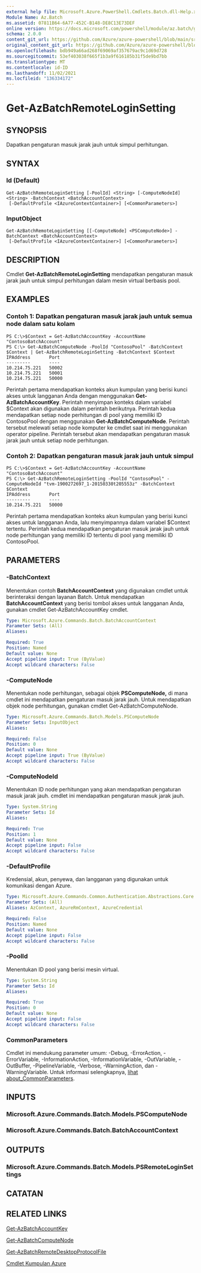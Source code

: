 ```yaml
---
external help file: Microsoft.Azure.PowerShell.Cmdlets.Batch.dll-Help.xml
Module Name: Az.Batch
ms.assetid: 07811B64-6A77-452C-B148-DE8C13E73DEF
online version: https://docs.microsoft.com/powershell/module/az.batch/get-azbatchremoteloginsetting
schema: 2.0.0
content_git_url: https://github.com/Azure/azure-powershell/blob/main/src/Batch/Batch/help/Get-AzBatchRemoteLoginSetting.md
original_content_git_url: https://github.com/Azure/azure-powershell/blob/main/src/Batch/Batch/help/Get-AzBatchRemoteLoginSetting.md
ms.openlocfilehash: bdb949a66ad268f69069af357679ac9c1d69d728
ms.sourcegitcommit: 53ef403038f665f1b3a9f616185b31f5de9bd7bb
ms.translationtype: MT
ms.contentlocale: id-ID
ms.lasthandoff: 11/02/2021
ms.locfileid: "136334172"
---
```

# Get-AzBatchRemoteLoginSetting

## SYNOPSIS
Dapatkan pengaturan masuk jarak jauh untuk simpul perhitungan.

## SYNTAX

### Id (Default)
```
Get-AzBatchRemoteLoginSetting [-PoolId] <String> [-ComputeNodeId] <String> -BatchContext <BatchAccountContext>
 [-DefaultProfile <IAzureContextContainer>] [<CommonParameters>]
```

### InputObject
```
Get-AzBatchRemoteLoginSetting [[-ComputeNode] <PSComputeNode>] -BatchContext <BatchAccountContext>
 [-DefaultProfile <IAzureContextContainer>] [<CommonParameters>]
```

## DESCRIPTION
Cmdlet **Get-AzBatchRemoteLoginSetting** mendapatkan pengaturan masuk jarak jauh untuk simpul perhitungan dalam mesin virtual berbasis pool.

## EXAMPLES

### Contoh 1: Dapatkan pengaturan masuk jarak jauh untuk semua node dalam satu kolam
```
PS C:\>$Context = Get-AzBatchAccountKey -AccountName "ContosoBatchAccount"
PS C:\> Get-AzBatchComputeNode -PoolId "ContosoPool" -BatchContext $Context | Get-AzBatchRemoteLoginSetting -BatchContext $Context
IPAddress       Port
---------       ----
10.214.75.221   50002
10.214.75.221   50001
10.214.75.221   50000
```

Perintah pertama mendapatkan konteks akun kumpulan yang berisi kunci akses untuk langganan Anda dengan menggunakan **Get-AzBatchAccountKey**.
Perintah menyimpan konteks dalam variabel $Context akan digunakan dalam perintah berikutnya.
Perintah kedua mendapatkan setiap node perhitungan di pool yang memiliki ID ContosoPool dengan menggunakan **Get-AzBatchComputeNode**.
Perintah tersebut melewati setiap node komputer ke cmdlet saat ini menggunakan operator pipeline.
Perintah tersebut akan mendapatkan pengaturan masuk jarak jauh untuk setiap node perhitungan.

### Contoh 2: Dapatkan pengaturan masuk jarak jauh untuk simpul
```
PS C:\>$Context = Get-AzBatchAccountKey -AccountName "ContosoBatchAccount"
PS C:\> Get-AzBatchRemoteLoginSetting -PoolId "ContosoPool" -ComputeNodeId "tvm-1900272697_1-20150330t205553z" -BatchContext $Context
IPAddress       Port
---------       ----
10.214.75.221   50000
```

Perintah pertama mendapatkan konteks akun kumpulan yang berisi kunci akses untuk langganan Anda, lalu menyimpannya dalam variabel $Context tertentu.
Perintah kedua mendapatkan pengaturan masuk jarak jauh untuk node perhitungan yang memiliki ID tertentu di pool yang memiliki ID ContosoPool.

## PARAMETERS

### -BatchContext
Menentukan contoh **BatchAccountContext** yang digunakan cmdlet untuk berinteraksi dengan layanan Batch.
Untuk mendapatkan **BatchAccountContext** yang berisi tombol akses untuk langganan Anda, gunakan cmdlet Get-AzBatchAccountKey cmdlet.

```yaml
Type: Microsoft.Azure.Commands.Batch.BatchAccountContext
Parameter Sets: (All)
Aliases:

Required: True
Position: Named
Default value: None
Accept pipeline input: True (ByValue)
Accept wildcard characters: False
```

### -ComputeNode
Menentukan node perhitungan, sebagai objek **PSComputeNode,** di mana cmdlet ini mendapatkan pengaturan masuk jarak jauh.
Untuk mendapatkan objek node perhitungan, gunakan cmdlet Get-AzBatchComputeNode.

```yaml
Type: Microsoft.Azure.Commands.Batch.Models.PSComputeNode
Parameter Sets: InputObject
Aliases:

Required: False
Position: 0
Default value: None
Accept pipeline input: True (ByValue)
Accept wildcard characters: False
```

### -ComputeNodeId
Menentukan ID node perhitungan yang akan mendapatkan pengaturan masuk jarak jauh.
cmdlet ini mendapatkan pengaturan masuk jarak jauh.

```yaml
Type: System.String
Parameter Sets: Id
Aliases:

Required: True
Position: 1
Default value: None
Accept pipeline input: False
Accept wildcard characters: False
```

### -DefaultProfile
Kredensial, akun, penyewa, dan langganan yang digunakan untuk komunikasi dengan Azure.

```yaml
Type: Microsoft.Azure.Commands.Common.Authentication.Abstractions.Core.IAzureContextContainer
Parameter Sets: (All)
Aliases: AzContext, AzureRmContext, AzureCredential

Required: False
Position: Named
Default value: None
Accept pipeline input: False
Accept wildcard characters: False
```

### -PoolId
Menentukan ID pool yang berisi mesin virtual.

```yaml
Type: System.String
Parameter Sets: Id
Aliases:

Required: True
Position: 0
Default value: None
Accept pipeline input: False
Accept wildcard characters: False
```

### CommonParameters
Cmdlet ini mendukung parameter umum: -Debug, -ErrorAction, -ErrorVariable, -InformationAction, -InformationVariable, -OutVariable, -OutBuffer, -PipelineVariable, -Verbose, -WarningAction, dan -WarningVariable. Untuk informasi selengkapnya, [lihat about_CommonParameters](http://go.microsoft.com/fwlink/?LinkID=113216).

## INPUTS

### Microsoft.Azure.Commands.Batch.Models.PSComputeNode

### Microsoft.Azure.Commands.Batch.BatchAccountContext

## OUTPUTS

### Microsoft.Azure.Commands.Batch.Models.PSRemoteLoginSettings

## CATATAN

## RELATED LINKS

[Get-AzBatchAccountKey](./Get-AzBatchAccountKey.md)

[Get-AzBatchComputeNode](./Get-AzBatchComputeNode.md)

[Get-AzBatchRemoteDesktopProtocolFile](./Get-AzBatchRemoteDesktopProtocolFile.md)

[Cmdlet Kumpulan Azure](/powershell/module/Az.Batch/)
